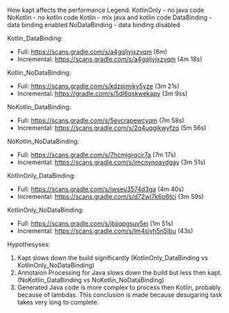 How kapt affects the performance
Legend:
	KotlinOnly - no java code
	NoKotlin - no kotlin code
	Kotlin - mix java and kotlin code
	DataBinding - data binding enabled
	NoDataBinding - data binding disabled

Kotlin_DataBinding:
 * Full: https://scans.gradle.com/s/a4gqljyjxzvqm (6m)
 * Incremental: https://scans.gradle.com/s/a4gqljyjxzvqm (4m 18s)
 
Kotlin_NoDataBinding:
 * Full: https://scans.gradle.com/s/kdzpjmiky5yze (3m 21s)
 * Incremental: https://gradle.com/s/5dl6qskwekapy (3m 9ss)
 
NoKotlin_DataBinding:
 * Full: https://scans.gradle.com/s/5evcrapewcyqm (7m 58s)
 * Incremental: https://scans.gradle.com/s/2q4uqgikwyfzq (5m 56s)
 
NoKotlin_NoDataBinding:
 * Full: https://scans.gradle.com/s/7hcmjgrqcir7a (7m 17s)
 * Incremental: https://scans.gradle.com/s/imcnynoavdgay (3m 51s)
 
KotlinOnly_DataBinding:
 * Full: https://scans.gradle.com/s/iwseu3574d3ga (4m 40s)
 * Incremental: https://scans.gradle.com/s/d72wi7k6p6tci (3m 59s)
 
KotlinOnly_NoDataBinding:
 * Full: https://scans.gradle.com/s/jbjjqpgsuv5ei (1m 51s)
 * Incremental: https://scans.gradle.com/s/lm4sivh5n5lbu (43s)


Hypothesyses:
 1. Kapt slows down the build significantly (KotlinOnly_DataBinding vs KotlinOnly_NoDataBinding)
 2. Annotaion Processing for Java slows down the build but less then kapt. (NoKotlin_DataBinding vs NoKotlin_NoDataBinding)
 3. Generated Java code is more complex to process then Kotlin, probably because of lambdas. This conclusion is made because desugaring task takes very long to complete.
